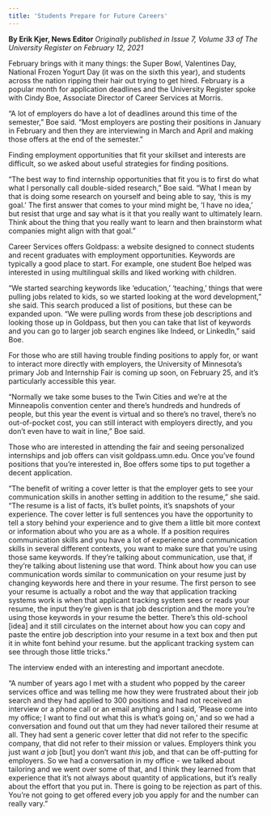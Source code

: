 ```yaml
---
title: 'Students Prepare for Future Careers'
---
```


**By Erik Kjer, News Editor** _Originally published in Issue 7, Volume 33 of The University Register on February 12, 2021_

February brings with it many things: the Super Bowl, Valentines Day, National Frozen Yogurt Day (it was on the sixth this year), and students across the nation ripping their hair out trying to get hired. February is a popular month for application deadlines and the University Register spoke with Cindy Boe, Associate Director of Career Services at Morris.

“A lot of employers do have a lot of deadlines around this time of the semester,” Boe said. “Most employers are posting their positions in January in February and then they are interviewing in March and April and making those offers at the end of the semester.”

Finding employment opportunities that fit your skillset and interests are difficult, so we asked about useful strategies for finding positions.

“The best way to find internship opportunities that fit you is to first do what what I personally call double-sided research,” Boe said. “What I mean by that is doing some research on yourself and being able to say, ‘this is my goal.’ The first answer that comes to your mind might be, ‘I have no idea,’ but resist that urge and say what is it that you really want to ultimately learn. Think about the thing that you really want to learn and then brainstorm what companies might align with that goal.”

Career Services offers Goldpass: a website designed to connect students and recent graduates with employment opportunities. Keywords are typically a good place to start. For example, one student Boe helped was interested in using multilingual skills and liked working with children.

“We started searching keywords like ‘education,’ ‘teaching,’ things that were pulling jobs related to kids, so we started looking at the word development,” she said. This search produced a list of positions, but these can be expanded upon. “We were pulling words from these job descriptions and looking those up in Goldpass, but then you can take that list of keywords and you can go to larger job search engines like Indeed, or LinkedIn,” said Boe. 

For those who are still having trouble finding positions to apply for, or want to interact more directly with employers, the University of Minnesota’s primary Job and Internship Fair is coming up soon, on February 25, and it’s particularly accessible this year.

“Normally we take some buses to the Twin Cities and we’re at the Minneapolis convention center and there’s hundreds and hundreds of people, but this year the event is virtual and so there’s no travel, there’s no out-of-pocket cost, you can still interact with employers directly, and you don’t even have to wait in line,” Boe said.

Those who are interested in attending the fair and seeing personalized internships and job offers can visit goldpass.umn.edu. Once you’ve found positions that you’re interested in, Boe offers some tips to put together a decent application.

“The benefit of writing a cover letter is that the employer gets to see your communication skills in another setting in addition to the resume,” she said. “The resume is a list of facts, it’s bullet points, it’s snapshots of your experience. The cover letter is full sentences you have the opportunity to tell a story behind your experience and to give them a little bit more context or information about who you are as a whole. If a position requires communication skills and you have a lot of experience and communication skills in several different contexts, you want to make sure that you’re using those same keywords. If they’re talking about communication, use that, if they’re talking about listening use that word. Think about how you can use communication words similar to communication on your resume just by changing keywords here and there in your resume. The first person to see your resume is actually a robot and the way that application tracking systems work is when that applicant tracking system sees or reads your resume, the input they’re given is that job description and the more you’re using those keywords in your resume the better. There’s this old-school [idea] and it still circulates on the internet about how you can copy and paste the entire job description into your resume in a text box and then put it in white font behind your resume. but the applicant tracking system can see through those little tricks.”

The interview ended with an interesting and important anecdote. 

“A number of years ago I met with a student who popped by the career services office and was telling me how they were frustrated about their job search and they had applied to 300 positions and had not received an interview or a phone call or an email anything and I said, ‘Please come into my office; I want to find out what this is what’s going on,’ and so we had a conversation and found out that um they had never tailored their resume at all. They had sent a generic cover letter that did not refer to the specific company, that did not refer to their mission or values. Employers think you just want _a_ job [but] you don’t want _this_ job, and that can be off-putting for employers. So we had a conversation in my office - we talked about tailoring and we went over some of that, and I think they learned from that experience that it’s not always about quantity of applications, but it’s really about the effort that you put in. There is going to be rejection as part of this. You’re not going to get offered every job you apply for and the number can really vary.”